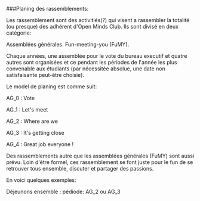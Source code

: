 ###Planing des rassemblements:

Les rassemblement sont des activitiés(?) qui visent a rassembler la totalité (ou presque) des adhérent d'Open Minds Club. Ils sont divisé en deux catégorie:

Assemblées générales.
Fun-meeting-you (FuMY).

Chaque années, une assemblée pour le vote du bureau executif et quatre autres sont organisées et ce pendant les périodes de l'année les plus convenable aux étudiants (par nécessitée absolue, une date non satisfaisante peut-être choisie).

Le model de planing est comme suit:

AG_0 : Vote

AG_1 : Let's meet

AG_2 : Where are we

AG_3 : It's getting close

AG_4 : Great job everyone !

Des rassemblements autre que les assemblées générales (FuMY) sont aussi prévu. Loin d'être formel, ces rassemblement se font juste pour le fun de se retrouver tous ensemble, discuter et partager des passions.

En voici quelques exemples:

Déjeunons ensemble : pédiode: AG_2 ou AG_3


